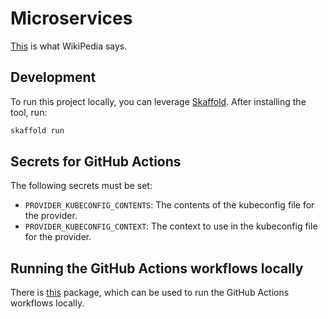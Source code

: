 # Microservices

[This](https://en.wikipedia.org/wiki/Microservices) is what WikiPedia says.

## Development

To run this project locally, you can leverage [Skaffold](https://skaffold.dev). After installing the tool, run:

```bash
skaffold run
```

## Secrets for GitHub Actions

The following secrets must be set:

- `PROVIDER_KUBECONFIG_CONTENTS`: The contents of the kubeconfig file for the provider.
- `PROVIDER_KUBECONFIG_CONTEXT`: The context to use in the kubeconfig file for the provider.

## Running the GitHub Actions workflows locally

There is [this](https://github.com/nektos/act) package, which can be used to run the GitHub Actions workflows locally.
